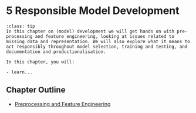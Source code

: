 # 5 Responsible Model Development

```{admonition} Summary
:class: tip
In this chapter on (model) development we will get hands on with pre-processing and feature engineering, looking at issues related to missing data and representation. We will also explore what it means to act responsibly throughout model selection, training and testing, and documentation and productionalisation.
```

```{admonition} Learning Objectives
In this chapter, you will:

- learn...
```

## Chapter Outline

- [Preprocessing and Feature Engineering](preprocessing.md)
